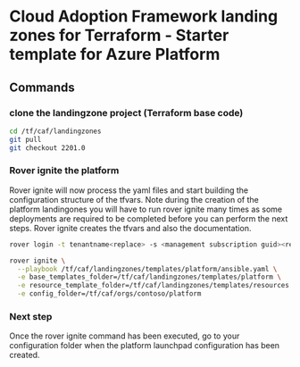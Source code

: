 # Cloud Adoption Framework landing zones for Terraform - Starter template for Azure Platform


## Commands

### clone the landingzone project (Terraform base code)
```bash
cd /tf/caf/landingzones
git pull
git checkout 2201.0

```

### Rover ignite the platform
Rover ignite will now process the yaml files and start building the configuration structure of the tfvars. Note during the creation of the platform landingones you will have to run rover ignite many times as some deployments are required to be completed before you can perform the next steps.
Rover ignite creates the tfvars and also the documentation.

```bash
rover login -t tenantname<replace> -s <management subscription guid><replace>

rover ignite \
  --playbook /tf/caf/landingzones/templates/platform/ansible.yaml \
  -e base_templates_folder=/tf/caf/landingzones/templates/platform \
  -e resource_template_folder=/tf/caf/landingzones/templates/resources \
  -e config_folder=/tf/caf/orgs/contoso/platform

```

### Next step

Once the rover ignite command has been executed, go to your configuration folder when the platform launchpad configuration has been created.